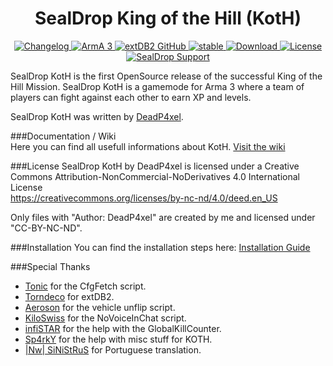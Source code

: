 <h1 align="center">SealDrop King of the Hill (KotH)</h1>
<p align="center">
    <a href="https://github.com/DeadP4xel/SealDrop-KotH/wiki/Changelog">
        <img src="https://img.shields.io/badge/version-1.0-blue.svg" alt="Changelog" />
    </a>
    <a href="https://arma3.com">
        <img src="https://img.shields.io/badge/arma3-1.58-red.svg" alt="ArmA 3" />
    </a>
    <a href="https://github.com/Torndeco/extDB2">
        <img src="https://img.shields.io/badge/extDB2-71-yellow.svg" alt="extDB2 GitHub" />
    </a>
    <a href="https://github.com/DeadP4xel/SealDrop-KotH">
        <img src="https://img.shields.io/badge/release-stable-orange.svg" alt="stable" />
    </a>
    <a href="https://github.com/DeadP4xel/SealDrop-KotH/archive/master.zip">
        <img src="https://img.shields.io/badge/download-11 MB-bc0092.svg" alt="Download" />
    </a>
    <a href="https://creativecommons.org/licenses/by-nc-nd/4.0/deed.en_US">
        <img src="https://img.shields.io/badge/license-CC--BY--NC--ND-4CB697.svg" alt="License" />
    </a>
    <a href="https://support.sealdrop.de">
        <img src="https://img.shields.io/badge/support-support.sealdrop.de-green.svg" alt="SealDrop Support" />
    </a>
</p>

SealDrop KotH is the first OpenSource release of the successful King of the Hill Mission. SealDrop KotH is a gamemode for Arma 3 where a team of players can fight against each other to earn XP and levels. 

SealDrop KotH was written by [DeadP4xel](https://github.com/DeadP4xel).

###Documentation / Wiki</br>
Here you can find all usefull informations about KotH. [Visit the wiki](https://github.com/DeadP4xel/SealDrop-KOTH/wiki)

###License
SealDrop KotH by DeadP4xel is licensed under a Creative Commons Attribution-NonCommercial-NoDerivatives 4.0 International License</br>
https://creativecommons.org/licenses/by-nc-nd/4.0/deed.en_US</br>

Only files with "Author: DeadP4xel" are created by me and licensed under "CC-BY-NC-ND".

###Installation
You can find the installation steps here: [Installation Guide](https://github.com/DeadP4xel/SealDrop-KOTH/wiki#installation)

###Special Thanks
* [Tonic](https://github.com/TAWTonic) for the CfgFetch script.
* [Torndeco](https://github.com/Torndeco) for extDB2.
* [Aeroson](https://github.com/aeroson) for the vehicle unflip script.
* [KiloSwiss](https://github.com/KiloSwiss) for the NoVoiceInChat script.
* [infiSTAR](https://github.com/infiSTAR) for the help with the GlobalKillCounter.
* [Sp4rkY](https://github.com/SPKcoding) for the help with misc stuff for KOTH.
* [|Nw| SiNiStRuS](https://github.com/51N157RU5) for Portuguese translation.

